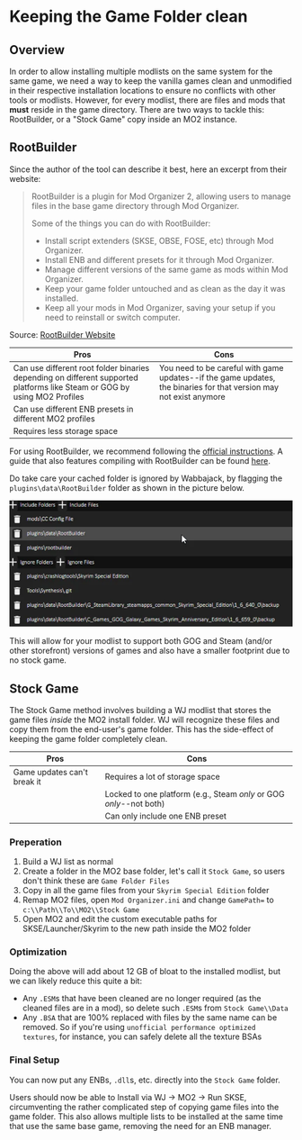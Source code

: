 # Keeping the Game Folder clean

## Overview

In order to allow installing multiple modlists on the same system for the same game, we need a way to keep the vanilla games clean and unmodified in their respective installation locations to ensure no conflicts with other tools or modlists. However, for every modlist, there are files and mods that **must** reside in the game directory. There are two ways to tackle this: RootBuilder, or a "Stock Game" copy inside an MO2 instance.

## RootBuilder

Since the author of the tool can describe it best, here an excerpt from their website:

> RootBuilder is a plugin for Mod Organizer 2, allowing users to manage files in the base game directory through Mod Organizer.
>
> Some of the things you can do with RootBuilder:
>
> -   Install script extenders (SKSE, OBSE, FOSE, etc) through Mod Organizer.
> -   Install ENB and different presets for it through Mod Organizer.
> -   Manage different versions of the same game as mods within Mod Organizer.
> -   Keep your game folder untouched and as clean as the day it was installed.
> -   Keep all your mods in Mod Organizer, saving your setup if you need to reinstall or switch computer.

Source: [RootBuilder Website](https://kezyma.github.io/?p=rootbuilder)

| Pros                                                                                                                      | Cons                                                                                                               |
| ------------------------------------------------------------------------------------------------------------------------- | ------------------------------------------------------------------------------------------------------------------ |
| Can use different root folder binaries depending on different supported platforms like Steam or GOG by using MO2 Profiles | You need to be careful with game updates--if the game updates, the binaries for that version may not exist anymore |
| Can use different ENB presets in different MO2 profiles                                                                   |                                                                                                                    |
| Requires less storage space                                                                                               |                                                                                                                    |

For using RootBuilder, we recommend following the [official instructions](https://kezyma.github.io/?p=rootbuilder#intall-col).
A guide that also features compiling with RootBuilder can be found [here](https://github.com/The-Animonculory/Modding-Resources/blob/main/Root%20Builder%20for%20Skyrim%20AE.md).

Do take care your cached folder is ignored by Wabbajack, by flagging the `plugins\data\RootBuilder` folder as shown in the picture below.

![WJ flagging compilation settings](https://raw.githubusercontent.com/The-Animonculory/Modding-Resources/main/Images/Root%20Builder/WJ3CompSets.webp)

This will allow for your modlist to support both GOG and Steam (and/or other storefront) versions of games and also have a smaller footprint due to no stock game.

## Stock Game

The Stock Game method involves building a WJ modlist that stores the game files _inside_ the MO2 install folder.
WJ will recognize these files and copy them from the end-user's game folder. This has the side-effect of keeping the game folder completely clean.

| Pros                        | Cons                                                                |
| --------------------------- | ------------------------------------------------------------------- |
| Game updates can't break it | Requires a lot of storage space                                     |
|                             | Locked to one platform (e.g., Steam _only_ or GOG _only_--not both) |
|                             | Can only include one ENB preset                                     |

### Preperation

1. Build a WJ list as normal
2. Create a folder in the MO2 base folder, let's call it `Stock Game`, so users don't think these are `Game Folder Files`
3. Copy in all the game files from your `Skyrim Special Edition` folder
4. Remap MO2 files, open `Mod Organizer.ini` and change `GamePath=` to `c:\\Path\\To\\MO2\\Stock Game`
5. Open MO2 and edit the custom executable paths for SKSE/Launcher/Skyrim to the new path inside the MO2 folder

### Optimization

Doing the above will add about 12 GB of bloat to the installed modlist, but we can likely reduce this quite a bit:

-   Any `.ESM`s that have been cleaned are no longer required (as the cleaned files are in a mod), so delete such `.ESM`s from `Stock Game\\Data`
-   Any `.BSA` that are 100% replaced with files by the same name can be removed. So if you're using `unofficial performance optimized textures`, for instance, you can safely delete all the texture BSAs

### Final Setup

You can now put any ENBs, `.dll`s, etc. directly into the `Stock Game` folder.

Users should now be able to Install via WJ -> MO2 -> Run SKSE, circumventing the rather complicated step of copying game files into the game folder. This also allows multiple lists to be installed at the same time that use the same base game, removing the need for an ENB manager.
